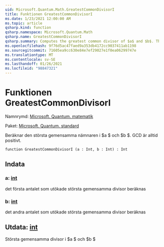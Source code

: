 ```yaml
---
uid: Microsoft.Quantum.Math.GreatestCommonDivisorI
title: Funktionen GreatestCommonDivisorI
ms.date: 1/23/2021 12:00:00 AM
ms.topic: article
qsharp.kind: function
qsharp.namespace: Microsoft.Quantum.Math
qsharp.name: GreatestCommonDivisorI
qsharp.summary: Computes the greatest common divisor of $a$ and $b$. The GCD is always positive.
ms.openlocfilehash: 9f76d5ac47faed9a353db4172cc9037411ab1198
ms.sourcegitcommit: 71605ea9cc630e84e7ef29027e1f0ea06299747e
ms.translationtype: MT
ms.contentlocale: sv-SE
ms.lasthandoff: 01/26/2021
ms.locfileid: "98847321"
---
```

# <a name="greatestcommondivisori-function"></a>Funktionen GreatestCommonDivisorI

Namnrymd: [Microsoft. Quantum. matematik](xref:Microsoft.Quantum.Math)

Paket: [Microsoft. Quantum. standard](https://nuget.org/packages/Microsoft.Quantum.Standard)


Beräknar den största gemensamma nämnaren i $a $ och $b $. GCD är alltid positivt.

```qsharp
function GreatestCommonDivisorI (a : Int, b : Int) : Int
```


## <a name="input"></a>Indata

### <a name="a--int"></a>a: [int](xref:microsoft.quantum.lang-ref.int)

det första antalet som utökade största gemensamma divisor beräknas


### <a name="b--int"></a>b: [int](xref:microsoft.quantum.lang-ref.int)

det andra antalet som utökade största gemensamma divisor beräknas



## <a name="output--int"></a>Utdata: [int](xref:microsoft.quantum.lang-ref.int)

Största gemensamma divisor i $a $ och $b $